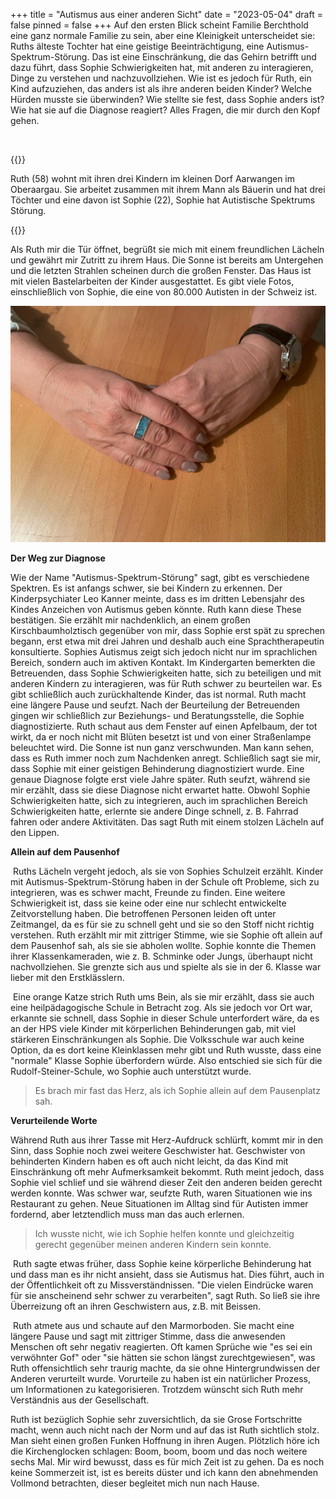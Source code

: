 +++
title = "Autismus aus einer anderen Sicht"
date = "2023-05-04"
draft = false
pinned = false
+++
 Auf den ersten Blick scheint Familie Berchthold eine ganz normale Familie zu sein, aber eine Kleinigkeit unterscheidet sie: Ruths älteste Tochter hat eine geistige Beeinträchtigung, eine Autismus-Spektrum-Störung. Das ist eine Einschränkung, die das Gehirn betrifft und dazu führt, dass Sophie Schwierigkeiten hat, mit anderen zu interagieren, Dinge zu verstehen und nachzuvollziehen. Wie ist es jedoch für Ruth, ein Kind aufzuziehen, das anders ist als ihre anderen beiden Kinder? Welche Hürden musste sie überwinden? Wie stellte sie fest, dass Sophie anders ist? Wie hat sie auf die Diagnose reagiert? Alles Fragen, die mir durch den Kopf gehen.

 <!--StartFragment-->

{{<box>}}

<!--EndFragment-->Ruth (58) wohnt mit ihren drei Kindern im kleinen Dorf Aarwangen im Oberaargau. Sie  arbeitet zusammen mit ihrem Mann als Bäuerin und hat drei Töchter und eine davon ist Sophie (22), Sophie hat Autistische Spektrums Störung. <!--StartFragment-->

{{</box>}}

<!--EndFragment-->

Als Ruth mir die Tür öffnet, begrüßt sie mich mit einem freundlichen Lächeln und gewährt mir Zutritt zu ihrem Haus. Die Sonne ist bereits am Untergehen und die letzten Strahlen scheinen durch die großen Fenster. Das Haus ist mit vielen Bastelarbeiten der Kinder ausgestattet. Es gibt viele Fotos, einschließlich von Sophie, die eine von 80.000 Autisten in der Schweiz ist.

![@Foto von Leonie Schüpbach. Die Hände von Ruth B.](whatsapp-bild-2023-05-05-um-15.03.49.jpg)

**Der Weg zur Diagnose**

Wie der Name "Autismus-Spektrum-Störung" sagt, gibt es verschiedene Spektren. Es ist anfangs schwer, sie bei Kindern zu erkennen. Der Kinderpsychiater Leo Kanner meinte, dass es im dritten Lebensjahr des Kindes Anzeichen von Autismus geben könnte. Ruth kann diese These bestätigen. Sie erzählt mir nachdenklich, an einem großen Kirschbaumholztisch gegenüber von mir, dass Sophie erst spät zu sprechen begann, erst etwa mit drei Jahren und deshalb auch eine Sprachtherapeutin konsultierte. Sophies Autismus zeigt sich jedoch nicht nur im sprachlichen Bereich, sondern auch im aktiven Kontakt. Im Kindergarten bemerkten die Betreuenden, dass Sophie Schwierigkeiten hatte, sich zu beteiligen und mit anderen Kindern zu interagieren, was für Ruth schwer zu beurteilen war. Es gibt schließlich auch zurückhaltende Kinder, das ist normal. Ruth macht eine längere Pause und seufzt. Nach der Beurteilung der Betreuenden gingen wir schließlich zur Beziehungs- und Beratungsstelle, die Sophie diagnostizierte. Ruth schaut aus dem Fenster auf einen Apfelbaum, der tot wirkt, da er noch nicht mit Blüten besetzt ist und von einer Straßenlampe beleuchtet wird. Die Sonne ist nun ganz verschwunden. Man kann sehen, dass es Ruth immer noch zum Nachdenken anregt. Schließlich sagt sie mir, dass Sophie mit einer geistigen Behinderung diagnostiziert wurde. Eine genaue Diagnose folgte erst viele Jahre später. Ruth seufzt, während sie mir erzählt, dass sie diese Diagnose nicht erwartet hatte. Obwohl Sophie Schwierigkeiten hatte, sich zu integrieren, auch im sprachlichen Bereich Schwierigkeiten hatte, erlernte sie andere Dinge schnell, z. B. Fahrrad fahren oder andere Aktivitäten. Das sagt Ruth mit einem stolzen Lächeln auf den Lippen.

**Allein auf dem Pausenhof**

 Ruths Lächeln vergeht jedoch, als sie von Sophies Schulzeit erzählt. Kinder mit Autismus-Spektrum-Störung haben in der Schule oft Probleme, sich zu integrieren, was es schwer macht, Freunde zu finden. Eine weitere Schwierigkeit ist, dass sie keine oder eine nur schlecht entwickelte Zeitvorstellung haben. Die betroffenen Personen leiden oft unter Zeitmangel, da es für sie zu schnell geht und sie so den Stoff nicht richtig verstehen. Ruth erzählt mir mit zittriger Stimme, wie sie Sophie oft allein auf dem Pausenhof sah, als sie sie abholen wollte. Sophie konnte die Themen ihrer Klassenkameraden, wie z. B. Schminke oder Jungs, überhaupt nicht nachvollziehen. Sie grenzte sich aus und spielte als sie in der 6. Klasse war lieber mit den Erstklässlern.

 Eine orange Katze strich Ruth ums Bein, als sie mir erzählt, dass sie auch eine heilpädagogische Schule in Betracht zog. Als sie jedoch vor Ort war, erkannte sie schnell, dass Sophie in dieser Schule unterfordert wäre, da es an der HPS viele Kinder mit körperlichen Behinderungen gab, mit viel stärkeren Einschränkungen als Sophie. Die Volksschule war auch keine Option, da es dort keine Kleinklassen mehr gibt und Ruth wusste, dass eine "normale" Klasse Sophie überfordern würde. Also entschied sie sich für die Rudolf-Steiner-Schule, wo Sophie auch unterstützt wurde.

> Es brach mir fast das Herz, als ich Sophie allein auf dem Pausenplatz sah.

**Verurteilende Worte**

Während Ruth aus ihrer Tasse mit Herz-Aufdruck schlürft, kommt mir in den Sinn, dass Sophie noch zwei weitere Geschwister hat. Geschwister von behinderten Kindern haben es oft auch nicht leicht, da das Kind mit Einschränkung oft mehr Aufmerksamkeit bekommt. Ruth meint jedoch, dass Sophie viel schlief und sie während dieser Zeit den anderen beiden gerecht werden konnte. Was schwer war, seufzte Ruth, waren Situationen wie ins Restaurant zu gehen. Neue Situationen im Alltag sind für Autisten immer fordernd, aber letztendlich muss man das auch erlernen.

> Ich wusste nicht, wie ich Sophie helfen konnte und gleichzeitig gerecht gegenüber meinen anderen Kindern sein konnte.

 Ruth sagte etwas früher, dass Sophie keine körperliche Behinderung hat und dass man es ihr nicht ansieht, dass sie Autismus hat. Dies führt, auch in der Öffentlichkeit oft zu Missverständnissen. "Die vielen Eindrücke waren für sie anscheinend sehr schwer zu verarbeiten", sagt Ruth. So ließ sie ihre Überreizung oft an ihren Geschwistern aus, z.B. mit Beissen.

 Ruth atmete aus und schaute auf den Marmorboden. Sie macht eine längere Pause und sagt mit zittriger Stimme, dass die anwesenden Menschen oft sehr negativ reagierten. Oft kamen Sprüche wie "es sei ein verwöhnter Gof" oder "sie hätten sie schon längst zurechtgewiesen", was Ruth offensichtlich sehr traurig machte, da sie ohne Hintergrundwissen der Anderen verurteilt wurde. Vorurteile zu haben ist ein natürlicher Prozess, um Informationen zu kategorisieren. Trotzdem wünscht sich Ruth mehr Verständnis aus der Gesellschaft.

Ruth ist bezüglich Sophie sehr zuversichtlich, da sie Grose Fortschritte macht, wenn auch nicht nach der Norm und auf das ist Ruth sichtlich stolz. Man sieht einen großen Funken Hoffnung in ihren Augen. Plötzlich höre ich die Kirchenglocken schlagen: Boom, boom, boom und das noch weitere sechs Mal. Mir wird bewusst, dass es für mich Zeit ist zu gehen. Da es noch keine Sommerzeit ist, ist es bereits düster und ich kann den abnehmenden Vollmond betrachten, dieser begleitet mich nun nach Hause.